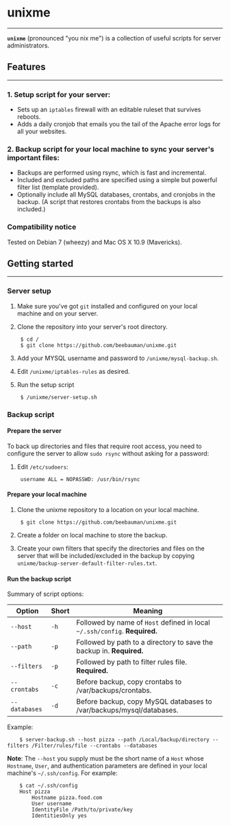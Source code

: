 # unixme
--------

**`unixme`** (pronounced "you nix me") is a collection of useful scripts for server administrators.

## Features
-----------

### 1. Setup script for your server:

* Sets up an `iptables` firewall with an editable ruleset that survives reboots.
* Adds a daily cronjob that emails you the tail of the Apache error logs for all your websites.

### 2. Backup script for your local machine to sync your server's important files:

* Backups are performed using rsync, which is fast and incremental.
* Included and excluded paths are specified using a simple but powerful filter list (template provided).
* Optionally include all MySQL databases, crontabs, and cronjobs in the backup. (A script that restores crontabs from the backups is also included.)

### Compatibility notice

Tested on Debian 7 (wheezy) and Mac OS X 10.9 (Mavericks).

## Getting started
------------------

### Server setup

1. Make sure you've got `git` installed and configured on your local machine and on your server.

1. Clone the repository into your server's root directory.
		
		$ cd /
		$ git clone https://github.com/beebauman/unixme.git

1. Add your MYSQL username and password to `/unixme/mysql-backup.sh`.

1. Edit `/unixme/iptables-rules` as desired.

1. Run the setup script

		$ /unixme/server-setup.sh

### Backup script

#### Prepare the server

To back up directories and files that require root access, you need to configure the server to allow `sudo rsync` without asking for a password:

1. Edit `/etc/sudoers`:

		username ALL = NOPASSWD: /usr/bin/rsync

#### Prepare your local machine

1. Clone the unixme repository to a location on your local machine.
		
		$ git clone https://github.com/beebauman/unixme.git

1. Create a folder on local machine to store the backup.

1. Create your own filters that specify the directories and files on the server that will be included/excluded in the backup by copying `unixme/backup-server-default-filter-rules.txt`.

#### Run the backup script

Summary of script options:

|Option        | Short| Meaning                                                                    |
|--------------|------|----------------------------------------------------------------------------|
|`--host`      |`-h`  | Followed by name of `Host` defined in local `~/.ssh/config`. **Required.** |
|`--path`      |`-p`  | Followed by path to a directory to save the backup in. **Required.**       |
|`--filters`   |`-p`  | Followed by path to filter rules file. **Required.**                       |
|`--crontabs`  |`-c`  | Before backup, copy crontabs to /var/backups/crontabs.                     |
|`--databases` |`-d`  | Before backup, copy MySQL databases to /var/backups/mysql/databases.       |

Example:
		
		$ server-backup.sh --host pizza --path /Local/backup/directory --filters /Filter/rules/file --crontabs --databases 

**Note**: The `--host` you supply must be the short name of a `Host` whose `Hostname`, `User`, and authentication parameters are defined in your local machine's `~/.ssh/config`. For example:

		$ cat ~/.ssh/config
		Host pizza
			Hostname pizza.food.com
			User username
			IdentityFile /Path/to/private/key
  			IdentitiesOnly yes


















